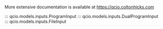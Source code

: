 More extensive documentation is available at <https://qcio.coltonhicks.com>

::: qcio.models.inputs.ProgramInput
::: qcio.models.inputs.DualProgramInput
::: qcio.models.inputs.FileInput
